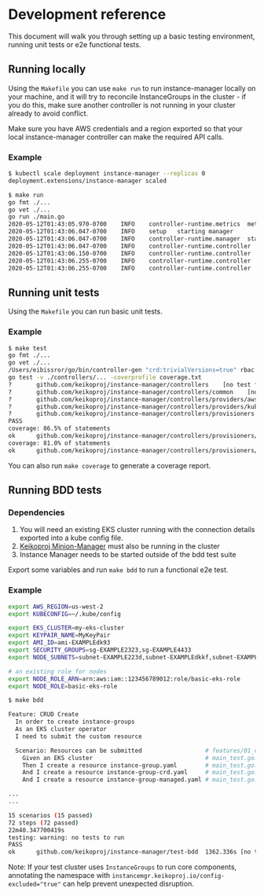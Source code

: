 # Development reference

This document will walk you through setting up a basic testing environment, running unit tests or e2e functional tests.

## Running locally

Using the `Makefile` you can use `make run` to run instance-manager locally on your machine, and it will try to reconcile InstanceGroups in the cluster - if you do this, make sure another controller is not running in your cluster already to avoid conflict.

Make sure you have AWS credentials and a region exported so that your local instance-manager controller can make the required API calls.

### Example

```bash
$ kubectl scale deployment instance-manager --replicas 0
deployment.extensions/instance-manager scaled

$ make run
go fmt ./...
go vet ./...
go run ./main.go
2020-05-12T01:43:05.970-0700	INFO	controller-runtime.metrics	metrics server is starting to listen	{"addr": ":8080"}
2020-05-12T01:43:06.047-0700	INFO	setup	starting manager
2020-05-12T01:43:06.047-0700	INFO	controller-runtime.manager	starting metrics server	{"path": "/metrics"}
2020-05-12T01:43:06.047-0700	INFO	controller-runtime.controller	Starting EventSource	{"controller": "instancegroup", "source": "kind source: /, Kind="}
2020-05-12T01:43:06.150-0700	INFO	controller-runtime.controller	Starting EventSource	{"controller": "instancegroup", "source": "kind source: /, Kind="}
2020-05-12T01:43:06.255-0700	INFO	controller-runtime.controller	Starting Controller	{"controller": "instancegroup"}
2020-05-12T01:43:06.255-0700	INFO	controller-runtime.controller	Starting workers	{"controller": "instancegroup", "worker count": 5}
```

## Running unit tests

Using the `Makefile` you can run basic unit tests.

### Example

```bash
$ make test
go fmt ./...
go vet ./...
/Users/eibissror/go/bin/controller-gen "crd:trivialVersions=true" rbac:roleName=instance-manager webhook paths="./api/...;./controllers/..." output:crd:artifacts:config=config/crd/bases
go test -v ./controllers/... -coverprofile coverage.txt
?       github.com/keikoproj/instance-manager/controllers    [no test files]
?       github.com/keikoproj/instance-manager/controllers/common    [no test files]
?       github.com/keikoproj/instance-manager/controllers/providers/aws [no test files]
?       github.com/keikoproj/instance-manager/controllers/providers/kubernetes  [no test files]
?       github.com/keikoproj/instance-manager/controllers/provisioners  [no test files]
PASS
coverage: 86.5% of statements
ok      github.com/keikoproj/instance-manager/controllers/provisioners/eks  0.472s  coverage: 86.5% of statements
coverage: 81.0% of statements
ok      github.com/keikoproj/instance-manager/controllers/provisioners/eksmanaged   0.785s  coverage: 81.0% of statements
```

You can also run `make coverage` to generate a coverage report.

## Running BDD tests

### Dependencies

1. You will need an existing EKS cluster running with the connection details exported into a kube config file.
2. [Keikoproj Minion-Manager](https://github.com/keikoproj/minion-manager) must also be running in the cluster
3. Instance Manager needs to be started outside of the bdd test suite


Export some variables and run `make bdd` to run a functional e2e test.

### Example

```bash
export AWS_REGION=us-west-2
export KUBECONFIG=~/.kube/config

export EKS_CLUSTER=my-eks-cluster
export KEYPAIR_NAME=MyKeyPair
export AMI_ID=ami-EXAMPLEdk93
export SECURITY_GROUPS=sg-EXAMPLE2323,sg-EXAMPLE4433
export NODE_SUBNETS=subnet-EXAMPLE223d,subnet-EXAMPLEdkkf,subnet-EXAMPLEkkr9

# an existing role for nodes
export NODE_ROLE_ARN=arn:aws:iam::123456789012:role/basic-eks-role
export NODE_ROLE=basic-eks-role

$ make bdd

Feature: CRUD Create
  In order to create instance-groups
  As an EKS cluster operator
  I need to submit the custom resource

  Scenario: Resources can be submitted                  # features/01_create.feature:6
    Given an EKS cluster                                # main_test.go:125 -> *FunctionalTest
    Then I create a resource instance-group.yaml        # main_test.go:165 -> *FunctionalTest
    And I create a resource instance-group-crd.yaml     # main_test.go:165 -> *FunctionalTest
    And I create a resource instance-group-managed.yaml # main_test.go:165 -> *FunctionalTest

...
...

15 scenarios (15 passed)
72 steps (72 passed)
22m40.347700419s
testing: warning: no tests to run
PASS
ok  	github.com/keikoproj/instance-manager/test-bdd	1362.336s [no tests to run]
```

Note: If your test cluster uses `InstanceGroups` to run core components, annotating the namespace with `instancemgr.keikoproj.io/config-excluded="true"` can help prevent unexpected disruption.
